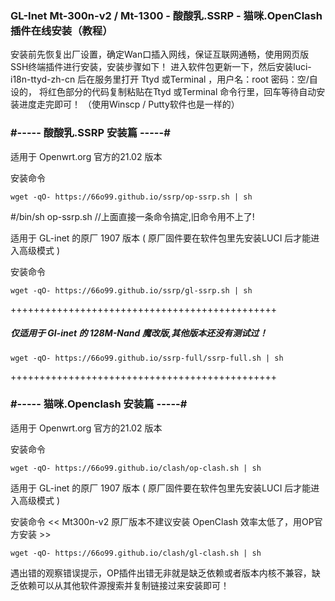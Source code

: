 ### GL-Inet Mt-300n-v2 / Mt-1300 - 酸酸乳.SSRP  - 猫咪.OpenClash   插件在线安装（教程）

安装前先恢复出厂设置，确定Wan口插入网线，保证互联网通畅，使用网页版SSH终端插件进行安装，安装步骤如下！
进入软件包更新一下，然后安装luci-i18n-ttyd-zh-cn 后在服务里打开 Ttyd 或Terminal ，用户名：root 密码：空/自设的，
将红色部分的代码复制粘贴在Ttyd 或Terminal 命令行里，回车等待自动安装进度走完即可！    （使用Winscp / Putty软件也是一样的）

### #-----  酸酸乳.SSRP 安装篇    -----#

适用于 Openwrt.org 官方的21.02 版本

安装命令
```
wget -qO- https://66o99.github.io/ssrp/op-ssrp.sh | sh       
```
#/bin/sh op-ssrp.sh  //上面直接一条命令搞定,旧命令用不上了!

适用于 GL-inet 的原厂 1907 版本 ( 原厂固件要在软件包里先安装LUCI 后才能进入高级模式 )

安装命令
```
wget -qO- https://66o99.github.io/ssrp/gl-ssrp.sh | sh       
```

++++++++++++++++++++++++++++++++++++++++++++++
##### 仅适用于 Gl-inet 的 128M-Nand 魔改版,其他版本还没有测试过！
```
wget -qO- https://66o99.github.io/ssrp-full/ssrp-full.sh | sh   
```
++++++++++++++++++++++++++++++++++++++++++++++

### #-----  猫咪.Openclash 安装篇 -----#

适用于 Openwrt.org 官方的21.02 版本

安装命令
```
wget -qO- https://66o99.github.io/clash/op-clash.sh | sh     
```

适用于 GL-inet 的原厂 1907 版本 ( 原厂固件要在软件包里先安装LUCI 后才能进入高级模式 )

安装命令  << Mt300n-v2 原厂版本不建议安装 OpenClash 效率太低了，用OP官方安装 >>
```
wget -qO- https://66o99.github.io/clash/gl-clash.sh | sh     
```

遇出错的观察错误提示，OP插件出错无非就是缺乏依赖或者版本内核不兼容，缺乏依赖可以从其他软件源搜索并复制链接过来安装即可！

